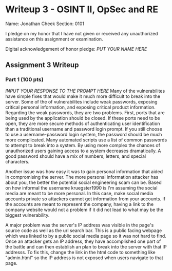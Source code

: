Writeup 3 - OSINT II, OpSec and RE
======

Name: Jonathan Cheek
Section: 0101

I pledge on my honor that I have not given or received any unauthorized assistance on this assignment or examination.

Digital acknowledgement of honor pledge: *PUT YOUR NAME HERE*

## Assignment 3 Writeup

### Part 1 (100 pts)
*INPUT YOUR RESPONSE TO THE PROMPT HERE*
  Many of the vulnerabilites have simple fixes that would make it much more difficult to break into the server. Some of the of vulnerabilites include weak passwords, exposing critical personal information, and exposing critical product information. Regarding the weak passwords, they are two problems. First, ports that are being used by the application should be closed. If these ports need to be open, they are more secure methods of authenticating user identification than a traditional username and password login prompt. If you still choose to use a username-password login system, the password should be much more complicated. Many automated scripts use a list of common passwords to attempt to break into a system. By using more complex the chances of unauthorized users gaining access to a system decreases dramatically. A good password should have a mix of numbers, letters, and special characters.

  Another issue was how easy it was to gain personal information that aided in compromising the server. The more personal information attacker has about you, the better the potential social engineering scam can be. Based on how informal the username kruegster1990 is I'm assuming the social media are meant to be more personal.  In this case, make social media accounts private so attackers cannot get information from your accounts. If the accounts are meant to represent the company, having a link to the company website would not a problem if it did not lead to what may be the biggest vulnerability.
  
  A major problem was the server's IP address was visible in the page's source code as well as the url search bar. This is a public facing webpage which was linked to by a public social media page so it was not hard to find. Once an attacker gets an IP address, they have accomplished one part of the battle and can then establish an plan to break into the server with that IP addresss. To fix this, change the link in the html code to something like "admin.html" so the IP address is not exposed when users navigate to that page. 
